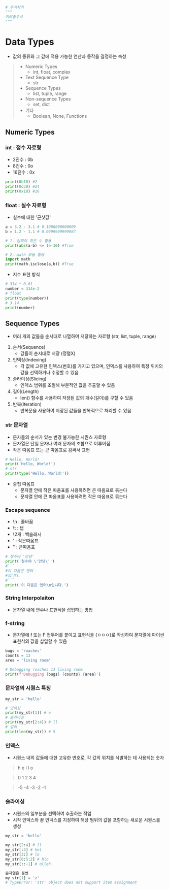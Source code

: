 ```python
# 주석처리
"""
여러줄주석
"""
```

# Data Types
- 값의 종류와 그 값에 적용 가능한 연산과 동작을 결정하는 속성

>- Numeric Types
>    - int, float, complex
>- Text Sequence Type
>    - str
>- Sequence Types
>    - list, tuple, range
>- Non-sequence Types
>    - set, dict
>- 기타
>    - Boolean, None, Functions

## Numeric Types

### int : 정수 자료형
- 2진수 : 0b
- 8진수 : 0o
- 16진수 : 0x
```python
print(0b10) #2
print(0o30) #24
print(0x10) #16
```

### float : 실수 자료형
- 실수에 대한 '근삿값'
```python
a = 3.2 - 3.1 # 0.1000000000009
b = 1.2 - 1.1 # 0.0999999999987

# 1. 임의의 작은 수 활용
print(abs(a-b) <= 1e-10) #True

# 2. math 모듈 활용
import math
print(math.isclose(a,b)) #True
```
- 지수 표현 방식
```python
# 314 * 0.01
number = 314e-2
# float
print(type(number))
# 3.14
print(number)
```

## Sequence Types
- 여러 개의 값들을 순서대로 나열하여 저장하는 자료형
(str, list, tuple, range)
1. 순서(Sequence)
    - 값들이 순서대로 저장 (정렬X)
2. 인덱싱(Indexing)
    - 각 값에 고유한 인덱스(번호)를 가지고 있으며, 인덱스를 사용하여 특정 위치의 값을 선택하거나 수정할 수 있음
3. 슬라이싱(Slicing)
    - 인덱스 범위를 조절해 부분적인 값을 추출할 수 있음
4. 길이(Length)
    - len() 함수를 사용하여 저장된 값의 개수(길이)를 구할 수 있음
5. 반복(Iteration)
    - 반복문을 사용하여 저장된 값들을 반복적으로 처리할 수 있음

### str 문자열
- 문자들의 순서가 있는 변경 불가능한 시퀀스 자료형
- 문자열은 단일 문자나 여러 문자의 조합으로 이루어짐
- 작은 따옴표 또는 큰 따옴표로 감싸서 표현
```python
# Hello, World!
print('Hello, World!')
# str
print(type('Hello, World!'))
```

- 중첩 따옴표
    - 문자열 안에 작은 따옴표를 사용하려면 큰 따옴표로 묶는다
    - 문자열 안에 큰 따옴표를 사용하려면 작은 따옴표로 묶는다

### Escape sequence
- \n : 줄바꿈
- \t : 탭
- \2개 : 백슬래시
- \' : 작은따옴표
- \" : 큰따옴표
```python
# 철수야 '안녕'
print('철수야 \'안녕\'')
#```
#이 다음은 엔터
#입니다.
#```
print('이 다음은 엔터\n입니다.')
```

### String Interpolaiton
- 문자열 내에 변수나 표현식을 삽입하는 방법
### f-string
- 문자열에 f 또는 F 접두어를 붙이고 표현식을 {ㅇㅇㅇ}로 작성하여 문자열에 파이썬 표현식의 값을 삽입할 수 있음
```python
bugs = 'roaches'
counts = 13
area = 'living room'

# Debugging roaches 13 living room
print(f'Debugging {bugs} {counts} {area}')
```

### 문자열의 시퀀스 특징
```python
my_str = 'hello'

# 인덱싱
print(my_str[1]) # e
# 슬라이싱
print(my_str[2:4]) # ll
# 길이
print(len(my_str)) # 5
```

### 인덱스
- 시퀀스 내의 값들에 대한 고유한 번호로, 각 값의 위치를 식별하는 데 사용되는 숫자

> h  e  l  l  o

> 0  1  2  3  4

> -5 -4 -3 -2 -1

### 슬라이싱
- 시퀀스의 일부분을 선택하여 추출하는 작업
- 시작 인덱스와 끝 인덱스를 지정하여 해당 범위의 값을 포함하는 새로운 시퀀스를 생성
```python
my_str = 'hello'

my_str[2:4] # ll
my_str[:3] # hel
my_str[3:] # lo
my_str[0:5:2] # hlo
my_str[::-1] # olleh

문자열은 불변
my_str[1] = 'z'
# TypeError: 'str' object does not support item assignment
```